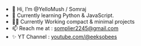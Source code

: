 - 👋 Hi, I’m @YelloMush / Somraj
- 🌱 Currently learning Python & JavaScript.
- 👷‍♂️ Currently Working compact & minimal projects
- 📫 Reach me at : somplier2245@gmail.com
- ✨ YT Channel : [youtube.com/@eeksobees](https://www.youtube.com/@eeksobees)

<!---
YelloMush/YelloMush is a ✨ special ✨ repository because its `README.md` (this file) appears on your GitHub profile.
You can click the Preview link to take a look at your changes.
--->
